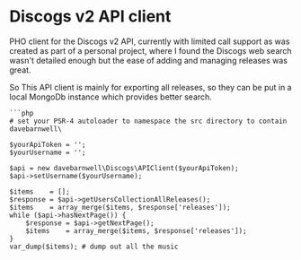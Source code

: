# Discogs v2 API client

PHO client for the Discogs v2 API, currently with limited call support as was created as part
of a personal project, where I found the Discogs web search wasn't detailed enough but the ease
of adding and managing releases was great.

So This API client is mainly for exporting all releases, so they can be
put in a local MongoDb instance which provides better search.

    ```php
    # set your PSR-4 autoloader to namespace the src directory to contain davebarnwell\

    $yourApiToken = '';
    $yourUsername = '';

    $api = new davebarnwell\Discogs\APIClient($yourApiToken);
    $api->setUsername($yourUsername);
    
    $items    = [];
    $response = $api->getUsersCollectionAllReleases();
    $items    = array_merge($items, $response['releases']);
    while ($api->hasNextPage()) {
        $response = $api->getNextPage();
        $items    = array_merge($items, $response['releases']);
    }
    var_dump($items); # dump out all the music

